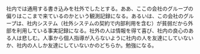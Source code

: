 社内では通用する書き込みを社外でしたとする。ああ、ここの会社のグループの偏りはここまで来ているのかという観測記録になる。あるいは、この会社のグループは、社内システム（社外システムの契約で内部利用を含む）が貧弱だから外部を利用している事実記録になる。社外の人は情報を得て喜び、社内の良心のある人は悲しむ。人事から個人指導が入らないように社内の人を友達にしていないか、社内の人しか友達にしていないかのどちらか。勉強になる。


